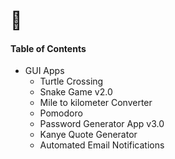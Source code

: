 # 🐍

#### Table of Contents 
* GUI Apps 
  * Turtle Crossing 
  * Snake Game v2.0
  * Mile to kilometer Converter
  * Pomodoro
  * Password Generator App v3.0
  * Kanye Quote Generator 
  * Automated Email Notifications 
